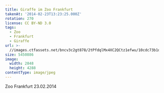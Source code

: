 ```yaml
---
title: Giraffe im Zoo Frankfurt
takenAt: '2014-02-23T13:23:25.000Z'
rotation: 270
license: CC BY-ND 3.0
tags:
  - Zoo
  - Frankfurt
  - Giraffe
url: >-
  //images.ctfassets.net/bncv3c2gt878/2tPfdqlMx4XC2QCtz1efwu/10cdc73b1d677eff843734eec6b56e4e/giraffe-im-zoo-frankfurt_12729977904_o
size: 5450886
image:
  width: 2848
  height: 4288
contentType: image/jpeg
---
```


Zoo Frankfurt 23.02.2014